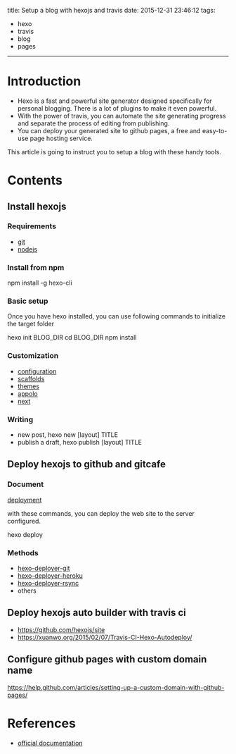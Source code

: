 title: Setup a blog with hexojs and travis
date: 2015-12-31 23:46:12
tags: 
  - hexo
  - travis
  - blog
  - pages
---

# Introduction #

* Hexo is a fast and powerful site generator designed specifically for personal blogging. There is a lot of plugins to make it even powerful.
* With the power of travis, you can automate the site generating progress and separate the process of editing from publishing.
* You can deploy your generated site to github pages, a free and easy-to-use page hosting service.

This article is going to instruct you to setup a blog with these handy tools.

<!--more-->

# Contents #

## Install hexojs ##

### Requirements ###

* [git](https://git-scm.com/downloads)
* [nodejs](https://nodejs.org/en/download/package-manager)

### Install from npm ###

  npm install -g hexo-cli

### Basic setup ###

Once you have hexo installed, you can use following commands to initialize the target folder

  hexo init BLOG_DIR
  cd BLOG_DIR
  npm install

### Customization ###

* [configuration](https://hexo.io/docs/configuration.html)
* [scaffolds](https://hexo.io/docs/writing.html#Scaffolds)
* [themes](https://hexo.io/docs/themes.html)
 * [appolo](https://github.com/pinggod/hexo-theme-apollo)
 * [next](https://github.com/iissnan/hexo-theme-next)

### Writing ###

* new post, hexo new \[layout\] TITLE
* publish a draft, hexo publish \[layout\] TITLE

## Deploy hexojs to github and gitcafe ##

### Document ###

[deployment](https://hexo.io/docs/deployment.html)

with these commands, you can deploy the web site to the server configured.

  hexo deploy

### Methods ###

* [hexo-deployer-git](https://github.com/hexojs/hexo-deployer-git)
* [hexo-deployer-heroku](https://github.com/hexojs/hexo-deployer-heroku)
* [hexo-deployer-rsync](https://github.com/hexojs/hexo-deployer-rsync)
* others

## Deploy hexojs auto builder with travis ci ##

* https://github.com/hexojs/site
* https://xuanwo.org/2015/02/07/Travis-CI-Hexo-Autodeploy/

## Configure github pages with custom domain name ##

https://help.github.com/articles/setting-up-a-custom-domain-with-github-pages/

# References #

* [official documentation](https://hexo.io/docs/)
